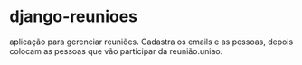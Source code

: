 django-reunioes
===============

aplicação para gerenciar reuniões. Cadastra os emails e as pessoas, depois colocam as pessoas que vão participar da reunião.uniao.